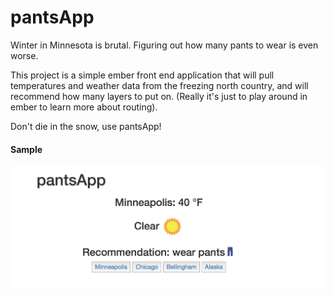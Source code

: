 # pantsApp

Winter in Minnesota is brutal. Figuring out how many pants to wear is even worse.

This project is a simple ember front end application that will pull temperatures and weather data from the freezing north country, and will recommend how many layers to put on. (Really it's just to play around in ember to learn more about routing). 

Don't die in the snow, use pantsApp!  

#### Sample
![](./stock/pantsIMG.png)
